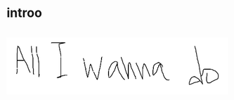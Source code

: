 # introo



# [![](https://github.com/taejun41301/introo/blob/master/all%20i%20wanna%20do.png?raw=true)](https://www.youtube.com/watch?v=M8tWAClrzH4)
   
